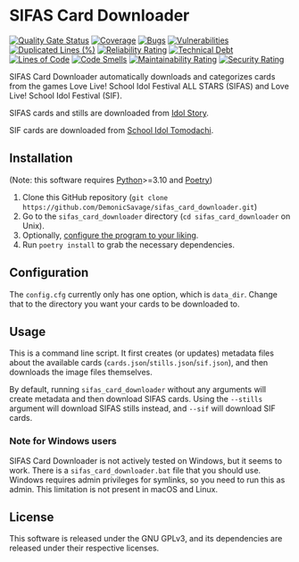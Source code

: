 # SIFAS Card Downloader

[![Quality Gate Status](https://sonarcloud.io/api/project_badges/measure?project=DemonicSavage_sifas_card_downloader&metric=alert_status)](https://sonarcloud.io/summary/new_code?id=DemonicSavage_sifas_card_downloader)
[![Coverage](https://sonarcloud.io/api/project_badges/measure?project=DemonicSavage_sifas_card_downloader&metric=coverage)](https://sonarcloud.io/summary/new_code?id=DemonicSavage_sifas_card_downloader)
[![Bugs](https://sonarcloud.io/api/project_badges/measure?project=DemonicSavage_sifas_card_downloader&metric=bugs)](https://sonarcloud.io/summary/new_code?id=DemonicSavage_sifas_card_downloader)
[![Vulnerabilities](https://sonarcloud.io/api/project_badges/measure?project=DemonicSavage_sifas_card_downloader&metric=vulnerabilities)](https://sonarcloud.io/summary/new_code?id=DemonicSavage_sifas_card_downloader)
[![Duplicated Lines (%)](https://sonarcloud.io/api/project_badges/measure?project=DemonicSavage_sifas_card_downloader&metric=duplicated_lines_density)](https://sonarcloud.io/summary/new_code?id=DemonicSavage_sifas_card_downloader)
[![Reliability Rating](https://sonarcloud.io/api/project_badges/measure?project=DemonicSavage_sifas_card_downloader&metric=reliability_rating)](https://sonarcloud.io/summary/new_code?id=DemonicSavage_sifas_card_downloader)
[![Technical Debt](https://sonarcloud.io/api/project_badges/measure?project=DemonicSavage_sifas_card_downloader&metric=sqale_index)](https://sonarcloud.io/summary/new_code?id=DemonicSavage_sifas_card_downloader)
[![Lines of Code](https://sonarcloud.io/api/project_badges/measure?project=DemonicSavage_sifas_card_downloader&metric=ncloc)](https://sonarcloud.io/summary/new_code?id=DemonicSavage_sifas_card_downloader)
[![Code Smells](https://sonarcloud.io/api/project_badges/measure?project=DemonicSavage_sifas_card_downloader&metric=code_smells)](https://sonarcloud.io/summary/new_code?id=DemonicSavage_sifas_card_downloader)
[![Maintainability Rating](https://sonarcloud.io/api/project_badges/measure?project=DemonicSavage_sifas_card_downloader&metric=sqale_rating)](https://sonarcloud.io/summary/new_code?id=DemonicSavage_sifas_card_downloader)
[![Security Rating](https://sonarcloud.io/api/project_badges/measure?project=DemonicSavage_sifas_card_downloader&metric=security_rating)](https://sonarcloud.io/summary/new_code?id=DemonicSavage_sifas_card_downloader)

SIFAS Card Downloader automatically downloads and categorizes cards from the games Love Live! School Idol Festival ALL STARS (SIFAS) and Love Live! School Idol Festival (SIF).

SIFAS cards and stills are downloaded from [Idol Story](https://idol.st/).

SIF cards are downloaded from [School Idol Tomodachi](https://schoolido.lu/).

## Installation

(Note: this software requires [Python](https://www.python.org/)>=3.10 and [Poetry](https://python-poetry.org/))

1. Clone this GitHub repository (`git clone https://github.com/DemonicSavage/sifas_card_downloader.git`)
2. Go to the `sifas_card_downloader` directory (`cd sifas_card_downloader` on Unix).
3. Optionally, [configure the program to your liking](#configuration).
4. Run `poetry install` to grab the necessary dependencies.

## Configuration

The `config.cfg` currently only has one option, which is `data_dir`. Change that to the directory you want your cards to be downloaded to.

## Usage

This is a command line script. It first creates (or updates) metadata files about the available cards (`cards.json`/`stills.json`/`sif.json`), and then downloads the image files themselves.

By default, running `sifas_card_downloader` without any arguments will create metadata and then download SIFAS cards. Using the `--stills` argument will download SIFAS stills instead, and `--sif` will download SIF cards.

### Note for Windows users

SIFAS Card Downloader is not actively tested on Windows, but it seems to work. There is a `sifas_card_downloader.bat` file that you should use.
Windows requires admin privileges for symlinks, so you need to run this as admin. This limitation is not present in macOS and Linux.

## License

This software is released under the GNU GPLv3, and its dependencies are released under their respective licenses.

